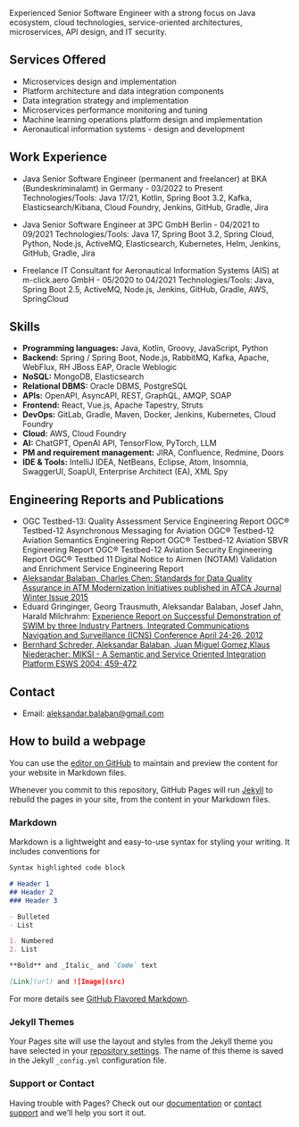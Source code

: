 Experienced Senior Software Engineer with a strong focus on Java ecosystem, cloud technologies, service-oriented architectures, microservices, API design, and IT security.

## Services Offered
- Microservices design and implementation
- Platform architecture and data integration components
- Data integration strategy and implementation
- Microservices performance monitoring and tuning
- Machine learning operations platform design and implementation
- Aeronautical information systems - design and development

## Work Experience
- Java Senior Software Engineer (permanent and freelancer) at BKA (Bundeskriminalamt) in Germany - 03/2022 to Present
Technologies/Tools: Java 17/21, Kotlin, Spring Boot 3.2, Kafka, Elasticsearch/Kibana, Cloud Foundry, Jenkins, GitHub, Gradle, Jira

- Java Senior Software Engineer at 3PC GmbH Berlin - 04/2021 to 09/2021
Technologies/Tools: Java 17, Spring Boot 3.2, Spring Cloud, Python, Node.js, ActiveMQ, Elasticsearch, Kubernetes, Helm, Jenkins, GitHub, Gradle, Jira

- Freelance IT Consultant for Aeronautical Information Systems (AIS) at m-click.aero GmbH - 05/2020 to 04/2021
Technologies/Tools: Java, Spring Boot 2.5, ActiveMQ, Node.js, Jenkins, GitHub, Gradle, AWS, SpringCloud

## Skills
- **Programming languages:** Java, Kotlin, Groovy, JavaScript, Python
- **Backend:** Spring / Spring Boot, Node.js, RabbitMQ, Kafka, Apache, WebFlux, RH JBoss EAP, Oracle Weblogic
- **NoSQL:** MongoDB, Elasticsearch
- **Relational DBMS:** Oracle DBMS, PostgreSQL
- **APIs:** OpenAPI, AsyncAPI, REST, GraphQL, AMQP, SOAP
- **Frontend:** React, Vue.js, Apache Tapestry, Struts
- **DevOps:** GitLab, Gradle, Maven, Docker, Jenkins, Kubernetes, Cloud Foundry
- **Cloud:** AWS, Cloud Foundry
- **AI:** ChatGPT, OpenAI API, TensorFlow, PyTorch, LLM
- **PM and requirement management:** JIRA, Confluence, Redmine, Doors
- **IDE & Tools:** IntelliJ IDEA, NetBeans, Eclipse, Atom, Insomnia, SwaggerUI, SoapUI, Enterprise Architect (EA), XML Spy

## Engineering Reports and Publications
- OGC Testbed-13: Quality Assessment Service Engineering Report
 OGC® Testbed-12 Asynchronous Messaging for Aviation
 OGC® Testbed-12 Aviation Semantics Engineering Report
 OGC® Testbed-12 Aviation SBVR Engineering Report
 OGC® Testbed-12 Aviation Security Engineering Report
 OGC® Testbed 11 Digital Notice to Airmen (NOTAM) Validation and Enrichment Service Engineering Report
- [Aleksandar Balaban, Charles Chen: Standards for Data Quality Assurance in ATM Modernization Initiatives published in ATCA Journal Winter Issue 2015](https://transport.ec.europa.eu/system/files/2016-09/atca_winter15_02.pdf)
- Eduard Gringinger, Georg Trausmuth, Aleksandar Balaban, Josef Jahn, Harald Milchrahm: [Experience Report on Successful Demonstration of SWIM by three Industry Partners, Integrated Communications Navigation and Surveillance (ICNS) Conference April 24-26, 2012](https://ieeexplore.ieee.org/document/6218403)
- [Bernhard Schreder, Aleksandar Balaban, Juan Miguel Gomez,Klaus Niederacher: MIKSI - A Semantic and Service Oriented Integration Platform ESWS 2004: 459-472](http://link.springer.com/chapter/10.1007/978-3-540-25956-5_32) 

## Contact
- Email: aleksandar.balaban@gmail.com

## How to build a webpage

You can use the [editor on GitHub](https://github.com/aleksbal/blog/edit/gh-pages/index.md) to maintain and preview the content for your website in Markdown files.

Whenever you commit to this repository, GitHub Pages will run [Jekyll](https://jekyllrb.com/) to rebuild the pages in your site, from the content in your Markdown files.

### Markdown

Markdown is a lightweight and easy-to-use syntax for styling your writing. It includes conventions for

```markdown
Syntax highlighted code block

# Header 1
## Header 2
### Header 3

- Bulleted
- List

1. Numbered
2. List

**Bold** and _Italic_ and `Code` text

[Link](url) and ![Image](src)
```

For more details see [GitHub Flavored Markdown](https://guides.github.com/features/mastering-markdown/).

### Jekyll Themes

Your Pages site will use the layout and styles from the Jekyll theme you have selected in your [repository settings](https://github.com/aleksbal/blog/settings). The name of this theme is saved in the Jekyll `_config.yml` configuration file.

### Support or Contact

Having trouble with Pages? Check out our [documentation](https://docs.github.com/categories/github-pages-basics/) or [contact support](https://support.github.com/contact) and we’ll help you sort it out.

